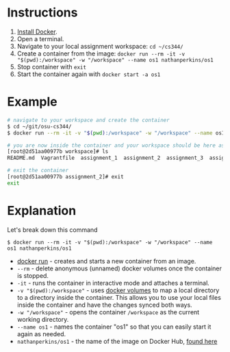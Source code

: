 # Instructions

1. [Install Docker](https://docs.docker.com/install/).
1. Open a terminal.
1. Navigate to your local assignment workspace: `cd ~/cs344/`
1. Create a container from the image: `docker run --rm -it -v "$(pwd):/workspace" -w "/workspace" --name os1 nathanperkins/os1`
1. Stop container with `exit`
1. Start the container again with `docker start -a os1`

# Example

```bash
# navigate to your workspace and create the container
$ cd ~/git/osu-cs344/
$ docker run --rm -it -v "$(pwd):/workspace" -w "/workspace" --name os1 nathanperkins/os1

# you are now inside the container and your workspace should be here as well
[root@2d51aa00977b workspace]# ls
README.md  Vagrantfile  assignment_1  assignment_2  assignment_3  assignment_4  assignment_py  playground  test

# exit the container
[root@2d51aa00977b assignment_2]# exit
exit
```

# Explanation

Let's break down this command
```
$ docker run --rm -it -v "$(pwd):/workspace" -w "/workspace" --name os1 nathanperkins/os1
```

- [docker run](https://docs.docker.com/engine/reference/commandline/run/) - creates and starts a new container from an image.
- `--rm` - delete anonymous (unnamed) docker volumes once the container is stopped.
- `-it` - runs the container in interactive mode and attaches a terminal.
- `-v "$(pwd):/workspace"` - uses [docker volumes](https://docs.docker.com/storage/volumes/) to map a local directory to a directory inside the container. This allows you to use your local files inside the container and have the changes synced both ways.
- `-w "/workspace"` - opens the container `/workspace` as the current working directory.
- `--name os1` - names the container "os1" so that you can easily start it again as needed.
- `nathanperkins/os1` - the name of the image on Docker Hub, [found here](https://hub.docker.com/r/nathanperkins/os1)
